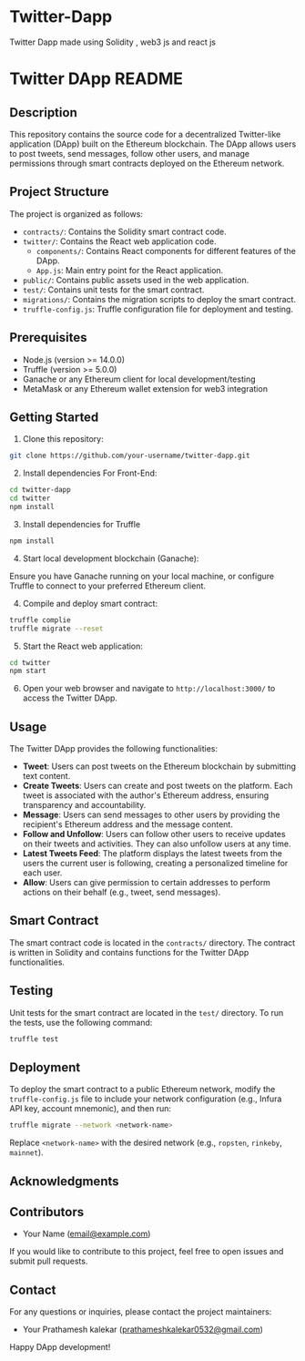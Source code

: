 # Twitter-Dapp
Twitter Dapp made using Solidity , web3 js and react js
# Twitter DApp README

## Description

This repository contains the source code for a decentralized Twitter-like application (DApp) built on the Ethereum blockchain. The DApp allows users to post tweets, send messages, follow other users, and manage permissions through smart contracts deployed on the Ethereum network.

## Project Structure

The project is organized as follows:

- `contracts/`: Contains the Solidity smart contract code.
- `twitter/`: Contains the React web application code.
  - `components/`: Contains React components for different features of the DApp.
  - `App.js`: Main entry point for the React application.
- `public/`: Contains public assets used in the web application.
- `test/`: Contains unit tests for the smart contract.
- `migrations/`: Contains the migration scripts to deploy the smart contract.
- `truffle-config.js`: Truffle configuration file for deployment and testing.

## Prerequisites

- Node.js (version >= 14.0.0)
- Truffle (version >= 5.0.0)
- Ganache or any Ethereum client for local development/testing
- MetaMask or any Ethereum wallet extension for web3 integration

## Getting Started

1. Clone this repository:

```bash
git clone https://github.com/your-username/twitter-dapp.git
```

2. Install dependencies For Front-End:

```bash
cd twitter-dapp
cd twitter
npm install
```
3. Install dependencies for Truffle
   
```bash
npm install
```

4. Start local development blockchain (Ganache):

Ensure you have Ganache running on your local machine, or configure Truffle to connect to your preferred Ethereum client.

4. Compile and deploy smart contract:

```bash
truffle complie
truffle migrate --reset
```

5. Start the React web application:

```bash
cd twitter
npm start
```

6. Open your web browser and navigate to `http://localhost:3000/` to access the Twitter DApp.

## Usage

The Twitter DApp provides the following functionalities:

- **Tweet**: Users can post tweets on the Ethereum blockchain by submitting text content.
- **Create Tweets**: Users can create and post tweets on the platform. Each tweet is associated with the author's Ethereum address, ensuring transparency and accountability.
- **Message**: Users can send messages to other users by providing the recipient's Ethereum address and the message content.
- **Follow and Unfollow**: Users can follow other users to receive updates on their tweets and activities. They can also unfollow users at any time.
- **Latest Tweets Feed**: The platform displays the latest tweets from the users the current user is following, creating a personalized timeline for each user.
- **Allow**: Users can give permission to certain addresses to perform actions on their behalf (e.g., tweet, send messages).

## Smart Contract

The smart contract code is located in the `contracts/` directory. The contract is written in Solidity and contains functions for the Twitter DApp functionalities.

## Testing

Unit tests for the smart contract are located in the `test/` directory. To run the tests, use the following command:

```bash
truffle test
```

## Deployment

To deploy the smart contract to a public Ethereum network, modify the `truffle-config.js` file to include your network configuration (e.g., Infura API key, account mnemonic), and then run:

```bash
truffle migrate --network <network-name>
```

Replace `<network-name>` with the desired network (e.g., `ropsten`, `rinkeby`, `mainnet`).


## Acknowledgments


## Contributors

- Your Name (email@example.com)

If you would like to contribute to this project, feel free to open issues and submit pull requests.

## Contact

For any questions or inquiries, please contact the project maintainers:

- Your Prathamesh kalekar (prathameshkalekar0532@gmail.com)

Happy DApp development!
